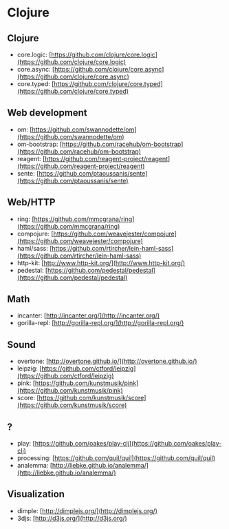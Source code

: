 # Clojure

## Clojure
* core.logic: [https://github.com/clojure/core.logic](https://github.com/clojure/core.logic)
* core.async: [https://github.com/clojure/core.async](https://github.com/clojure/core.async)
* core.typed: [https://github.com/clojure/core.typed](https://github.com/clojure/core.typed)

## Web development
* om: [https://github.com/swannodette/om](https://github.com/swannodette/om)
* om-bootstrap: [https://github.com/racehub/om-bootstrap](https://github.com/racehub/om-bootstrap)
* reagent: [https://github.com/reagent-project/reagent](https://github.com/reagent-project/reagent)
* sente: [https://github.com/ptaoussanis/sente](https://github.com/ptaoussanis/sente)

## Web/HTTP
* ring: [https://github.com/mmcgrana/ring](https://github.com/mmcgrana/ring)
* compojure: [https://github.com/weavejester/compojure](https://github.com/weavejester/compojure)
* haml/sass: [https://github.com/rtircher/lein-haml-sass](https://github.com/rtircher/lein-haml-sass)
* http-kit: [http://www.http-kit.org/](http://www.http-kit.org/)
* pedestal: [https://github.com/pedestal/pedestal](https://github.com/pedestal/pedestal)

## Math
* incanter: [http://incanter.org/](http://incanter.org/)
* gorilla-repl: [http://gorilla-repl.org/](http://gorilla-repl.org/)

## Sound
* overtone: [http://overtone.github.io/](http://overtone.github.io/)
* leipzig: [https://github.com/ctford/leipzig](https://github.com/ctford/leipzig)
* pink: [https://github.com/kunstmusik/pink](https://github.com/kunstmusik/pink)
* score: [https://github.com/kunstmusik/score](https://github.com/kunstmusik/score)

## ?
* play: [https://github.com/oakes/play-clj](https://github.com/oakes/play-clj)
* processing: [https://github.com/quil/quil](https://github.com/quil/quil)
* analemma: [http://liebke.github.io/analemma/](http://liebke.github.io/analemma/)

## Visualization
* dimple: [http://dimplejs.org/](http://dimplejs.org/)
* 3djs: [http://d3js.org/](http://d3js.org/)

